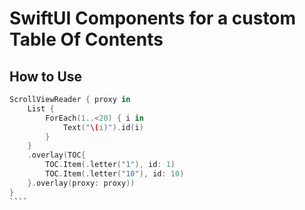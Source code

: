 # SwiftUI Components for a custom Table Of Contents

## How to Use

`````swift
ScrollViewReader { proxy in
    List {
        ForEach(1..<20) { i in
            Text("\(i)").id(i)
        }
    }
    .overlay(TOC{
        TOC.Item(.letter("1"), id: 1)
        TOC.Item(.letter("10"), id: 10)
    }.overlay(proxy: proxy))
}
````
